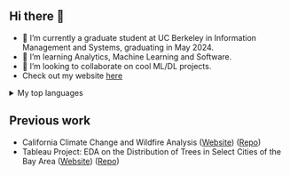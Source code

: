 ## Hi there 👋

<!--
**sooryansatheesh/sooryansatheesh** is a ✨ _special_ ✨ repository because its `README.md` (this file) appears on your GitHub profile.

Here are some ideas to get you started:

- 🔭 I’m currently working on ...
- 🌱 I’m currently learning ...
- 👯 I’m looking to collaborate on ...
- 🤔 I’m looking for help with ...
- 💬 Ask me about ...
- 📫 How to reach me: ...
- 😄 Pronouns: ...
- ⚡ Fun fact: ...
-->
- 🔭 I’m currently a graduate student at UC Berkeley in Information Management and Systems, graduating in May 2024.
- 🌱 I’m learning Analytics, Machine Learning and Software.
- 👯 I’m looking to collaborate on cool ML/DL projects.
- Check out my website  <a href="https://sooryansatheesh.github.io/">here</a>
<details>
<summary>My top languages</summary>

| Rank | Languages |
|-----:|-----------|
|     1| Python|
|     2|  SQL   |
|     3| Javascript     |

</details>

## Previous work
- California Climate Change and Wildfire Analysis (<a href="https://sooryansatheesh.github.io/INFO247Spring2023/INFO247.html">Website</a>) (<a href="https://github.com/sooryansatheesh/California-Climate-Change-and-Wildfire-Analysis">Repo</a>)
- Tableau Project: EDA on the Distribution of Trees in Select Cities of the Bay Area (<a href="https://sooryansatheesh.github.io/projects/tableau_eda_project.htm">Website</a>) (<a href="https://github.com/sooryansatheesh/Tableau-Project--EDA-on-the-Distribution-of-Trees-in-Select-Cities-of-the-Bay-Area">Repo</a>)
